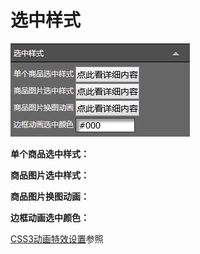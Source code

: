 # 选中样式

![](/assets/i6vrt.png)

**单个商品选中样式：**

**商品图片选中样式：**

**商品图片换图动画：**

**边框动画选中颜色：**

[CSS3动画特效设置](#)参照

